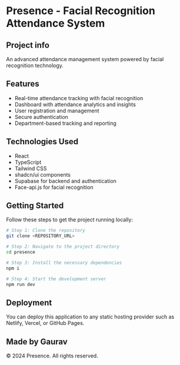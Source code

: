
# Presence - Facial Recognition Attendance System

## Project info

An advanced attendance management system powered by facial recognition technology.

## Features

- Real-time attendance tracking with facial recognition
- Dashboard with attendance analytics and insights
- User registration and management
- Secure authentication
- Department-based tracking and reporting

## Technologies Used

- React
- TypeScript
- Tailwind CSS
- shadcn/ui components
- Supabase for backend and authentication
- Face-api.js for facial recognition

## Getting Started

Follow these steps to get the project running locally:

```sh
# Step 1: Clone the repository
git clone <REPOSITORY_URL>

# Step 2: Navigate to the project directory
cd presence

# Step 3: Install the necessary dependencies
npm i

# Step 4: Start the development server
npm run dev
```

## Deployment

You can deploy this application to any static hosting provider such as Netlify, Vercel, or GitHub Pages.

## Made by Gaurav

© 2024 Presence. All rights reserved.
